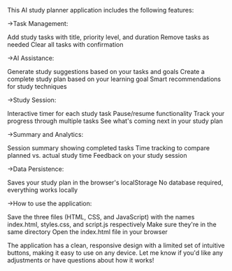 This AI study planner application includes the following features:

->Task Management:

Add study tasks with title, priority level, and duration
Remove tasks as needed
Clear all tasks with confirmation


->AI Assistance:

Generate study suggestions based on your tasks and goals
Create a complete study plan based on your learning goal
Smart recommendations for study techniques


->Study Session:

Interactive timer for each study task
Pause/resume functionality
Track your progress through multiple tasks
See what's coming next in your study plan


->Summary and Analytics:

Session summary showing completed tasks
Time tracking to compare planned vs. actual study time
Feedback on your study session


->Data Persistence:

Saves your study plan in the browser's localStorage
No database required, everything works locally



->How to use the application:

Save the three files (HTML, CSS, and JavaScript) with the names index.html, styles.css, and script.js respectively
Make sure they're in the same directory
Open the index.html file in your browser

The application has a clean, responsive design with a limited set of intuitive buttons, making it easy to use on any device. Let me know if you'd like any adjustments or have questions about how it works!
